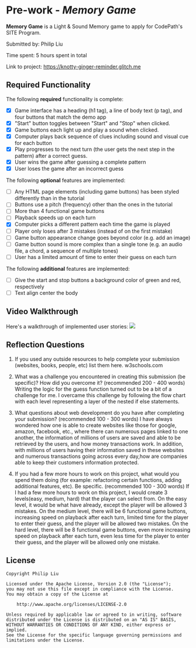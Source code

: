 # Pre-work - *Memory Game*

**Memory Game** is a Light & Sound Memory game to apply for CodePath's SITE Program. 

Submitted by: Philip Liu

Time spent: 5 hours spent in total

Link to project: https://knotty-ginger-reminder.glitch.me

## Required Functionality

The following **required** functionality is complete:

* [x] Game interface has a heading (h1 tag), a line of body text (p tag), and four buttons that match the demo app
* [x] "Start" button toggles between "Start" and "Stop" when clicked. 
* [x] Game buttons each light up and play a sound when clicked. 
* [x] Computer plays back sequence of clues including sound and visual cue for each button
* [x] Play progresses to the next turn (the user gets the next step in the pattern) after a correct guess. 
* [x] User wins the game after guessing a complete pattern
* [x] User loses the game after an incorrect guess

The following **optional** features are implemented:

* [ ] Any HTML page elements (including game buttons) has been styled differently than in the tutorial
* [ ] Buttons use a pitch (frequency) other than the ones in the tutorial
* [ ] More than 4 functional game buttons
* [ ] Playback speeds up on each turn
* [x] Computer picks a different pattern each time the game is played
* [ ] Player only loses after 3 mistakes (instead of on the first mistake)
* [ ] Game button appearance change goes beyond color (e.g. add an image)
* [ ] Game button sound is more complex than a single tone (e.g. an audio file, a chord, a sequence of multiple tones)
* [ ] User has a limited amount of time to enter their guess on each turn

The following **additional** features are implemented:

- [ ] Give the start and stop buttons a background color of green and red, respectively
- [ ] Text align center the body

## Video Walkthrough

Here's a walkthrough of implemented user stories:
![](https://i.imgur.com/nBLfomz.gif)


## Reflection Questions
1. If you used any outside resources to help complete your submission (websites, books, people, etc) list them here. 
w3schools.com

2. What was a challenge you encountered in creating this submission (be specific)? How did you overcome it? (recommended 200 - 400 words) 
Writing the logic for the guess function turned out to be a bit of a challenge for me. I overcame this challenge by following the flow chart with each level representing a layer of the nested if else statements.

3. What questions about web development do you have after completing your submission? (recommended 100 - 300 words) 
I have always wondered how one is able to create websites like those for google, amazon, facebook, etc., where there can numerous pages linked to one another, the information of millions of users are saved and 
able to be retrieved by the users, and how money transactions work. In addition, with millions of users having their information saved in these websites and numerous transactions going across every day,how are
companies able to keep their customers information protected.

4. If you had a few more hours to work on this project, what would you spend them doing (for example: refactoring certain functions, adding additional features, etc). Be specific. (recommended 100 - 300 words) 
If I had a few more hours to work on this project, I would create 3 levels(easy, medium, hard) that the player can select from. On the easy
level, it would be what have already, except the player will be allowed 3 mistakes. On the medium level, there will be 6 functional game buttons, increasing speed on playback after each turn, limited time for
the player to enter their guess, and the player will be allowed two mistakes. On the hard level, there will be 8 functional game buttons, even more increasing speed on playback after each turn, even less time
for the player to enter their guess, and the player will be allowed only one mistake.



## License

    Copyright Philip Liu

    Licensed under the Apache License, Version 2.0 (the "License");
    you may not use this file except in compliance with the License.
    You may obtain a copy of the License at

        http://www.apache.org/licenses/LICENSE-2.0

    Unless required by applicable law or agreed to in writing, software
    distributed under the License is distributed on an "AS IS" BASIS,
    WITHOUT WARRANTIES OR CONDITIONS OF ANY KIND, either express or implied.
    See the License for the specific language governing permissions and
    limitations under the License.